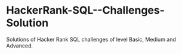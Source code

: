 # HackerRank-SQL--Challenges-Solution
Solutions of Hacker Rank SQL challenges of level Basic, Medium and Advanced.
